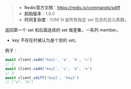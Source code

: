 > - **Redis官方文档**：https://redis.io/commands/sdiff
> - **起始版本**：1.0.0
> - **时间复杂度**：O(N) N 是所有指定 set 包含的总元素数。

返回第一个 set 和后面连续的 set 做差集，一系列 member。

- key 不存在时被认为是个空的 set。

例子：

```typescript
await client.sadd('key1', 'a', 'b', 'c')
// 3
await client.sadd('key2', 'c', 'd', 'e')
// 3
await client.sdiff('key1', 'key2')
// ["a", "b"]
```
